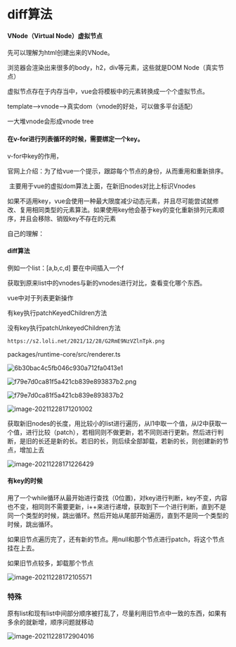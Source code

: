 # diff算法

#### VNode（Virtual Node）虚拟节点

先可以理解为html创建出来的VNode。

浏览器会渲染出来很多的body，h2，div等元素，这些就是DOM Node（真实节点）

虚拟节点存在于内存当中，vue会将模板中的元素转换成一个个虚拟节点。

template-->vnode-->真实dom（vnode的好处，可以做多平台适配）

一大堆vnode会形成vnode tree

#### 在v-for进行列表循环的时候，需要绑定一个key。

v-for中key的作用，

​	官网上介绍：为了给vue一个提示，跟踪每个节点的身份，从而重用和重新排序。

​	主要用于vue的虚拟dom算法上面，在新旧nodes对比上标识Vnodes

如果不适用key，vue会使用一种最大限度减少动态元素，并且尽可能尝试就修改、复用相同类型的元素算法。如果使用key他会基于key的变化重新排列元素顺序，并且会移除、销毁key不存在的元素

自己的理解：



#### diff算法

例如一个list：[a,b,c,d] 要在中间插入一个f

获取到原来list中的vnodes与新的vnodes进行对比，查看变化哪个东西。

vue中对于列表更新操作

有key执行patchKeyedChildren方法

没有key执行patchUnkeyedChildren方法

```
https://s2.loli.net/2021/12/28/G2RmE9NzVZlnTpk.png
```

packages/runtime-core/src/renderer.ts

![6b30bac4c5fb046c930a712fa0413e1](C:\Users\86730\OneDrive\桌面\6b30bac4c5fb046c930a712fa0413e1.png)



![f79e7d0ca81f5a421cb839e893837b2.png](https://s2.loli.net/2021/12/28/m3fauKNOMHb9DzI.png)

![f79e7d0ca81f5a421cb839e893837b2](C:\Users\86730\OneDrive\桌面\f79e7d0ca81f5a421cb839e893837b2.png)

![image-20211228171201002](C:\Users\86730\AppData\Roaming\Typora\typora-user-images\image-20211228171201002.png)

获取新旧nodes的长度，用比较小的list进行遍历，从l1中取一个值，从l2中获取一个值，进行比较（patch），若相同则不做更新，若不同则进行更新。然后进行判断，是旧的长还是新的长。若旧的长，则后续全部卸载，若新的长，则创建新的节点，增加上去

![image-20211228171226429](C:\Users\86730\AppData\Roaming\Typora\typora-user-images\image-20211228171226429.png)

#### 有key的时候

用了一个while循环从最开始进行查找（0位置)，对key进行判断，key不变，内容也不变，相同则不需要更新，i++来进行递增，获取到下一个进行判断，直到不是同一个类型的时候，跳出循环。然后开始从尾部开始遍历，直到不是同一个类型的时候，跳出循环。

如果旧节点遍历完了，还有新的节点。用null和那个节点进行patch，将这个节点挂在上去。

如果旧节点较多，卸载那个节点

![image-20211228172105571](C:\Users\86730\AppData\Roaming\Typora\typora-user-images\image-20211228172105571.png)

### 特殊

原有list和现有list中间部分顺序被打乱了，尽量利用旧节点中一致的东西，如果有多余的就新增，顺序问题就移动

![image-20211228172904016](C:\Users\86730\AppData\Roaming\Typora\typora-user-images\image-20211228172904016.png)